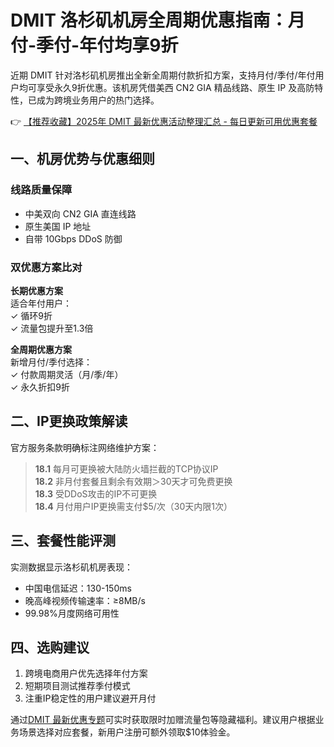 # DMIT 洛杉矶机房全周期优惠指南：月付-季付-年付均享9折

近期 DMIT 针对洛杉矶机房推出全新全周期付款折扣方案，支持月付/季付/年付用户均可享受永久9折优惠。该机房凭借美西 CN2 GIA 精品线路、原生 IP 及高防特性，已成为跨境业务用户的热门选择。

👉 [【推荐收藏】2025年 DMIT 最新优惠活动整理汇总 - 每日更新可用优惠套餐](https://bit.ly/dmit_coupon)

## 一、机房优势与优惠细则
### 线路质量保障
- 中美双向 CN2 GIA 直连线路
- 原生美国 IP 地址
- 自带 10Gbps DDoS 防御

### 双优惠方案比对
**长期优惠方案**  
适合年付用户：  
✓ 循环9折  
✓ 流量包提升至1.3倍  

**全周期优惠方案**  
新增月付/季付选择：  
✓ 付款周期灵活（月/季/年）  
✓ 永久折扣9折  

## 二、IP更换政策解读
官方服务条款明确标注网络维护方案：

> **18.1** 每月可更换被大陆防火墙拦截的TCP协议IP  
> **18.2** 非月付套餐且剩余有效期＞30天才可免费更换  
> **18.3** 受DDoS攻击的IP不可更换  
> **18.4** 月付用户IP更换需支付$5/次（30天内限1次）

## 三、套餐性能评测
实测数据显示洛杉矶机房表现：
- 中国电信延迟：130-150ms
- 晚高峰视频传输速率：≥8MB/s
- 99.98%月度网络可用性

## 四、选购建议
1. 跨境电商用户优先选择年付方案
2. 短期项目测试推荐季付模式
3. 注重IP稳定性的用户建议避开月付

通过[DMIT 最新优惠专题](https://bit.ly/dmit_coupon)可实时获取限时加赠流量包等隐藏福利。建议用户根据业务场景选择对应套餐，新用户注册可额外领取$10体验金。